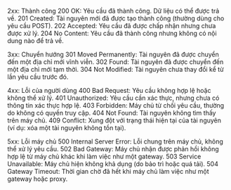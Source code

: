 2xx: Thành công
200 OK: Yêu cầu đã thành công. Dữ liệu có thể được trả về.
201 Created: Tài nguyên mới đã được tạo thành công (thường dùng cho yêu cầu POST).
202 Accepted: Yêu cầu đã được chấp nhận nhưng chưa được xử lý.
204 No Content: Yêu cầu đã thành công nhưng không có nội dung nào để trả về.

3xx: Chuyển hướng
301 Moved Permanently: Tài nguyên đã được chuyển đến một địa chỉ mới vĩnh viễn.
302 Found: Tài nguyên đã được chuyển đến một địa chỉ mới tạm thời.
304 Not Modified: Tài nguyên chưa thay đổi kể từ lần yêu cầu trước đó.

4xx: Lỗi của người dùng
400 Bad Request: Yêu cầu không hợp lệ hoặc không thể xử lý.
401 Unauthorized: Yêu cầu cần xác thực, nhưng chưa có thông tin xác thực hợp lệ.
403 Forbidden: Máy chủ từ chối yêu cầu, thường do không có quyền truy cập.
404 Not Found: Tài nguyên không tìm thấy trên máy chủ.
409 Conflict: Xung đột với trạng thái hiện tại của tài nguyên (ví dụ: xóa một tài nguyên không tồn tại).

5xx: Lỗi máy chủ
500 Internal Server Error: Lỗi chung trên máy chủ, không thể xử lý yêu cầu.
502 Bad Gateway: Máy chủ nhận được phản hồi không hợp lệ từ máy chủ khác khi làm việc như một gateway.
503 Service Unavailable: Máy chủ hiện không khả dụng (do bảo trì hoặc quá tải).
504 Gateway Timeout: Thời gian chờ đã hết khi máy chủ làm việc như một gateway hoặc proxy.
